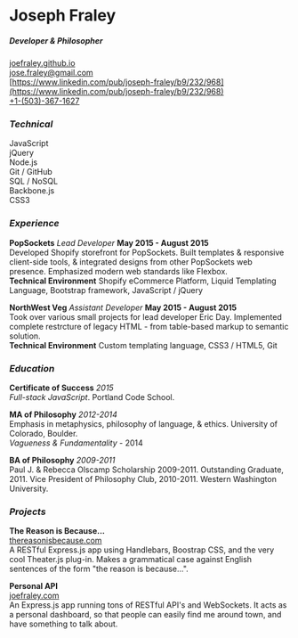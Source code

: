 # Joseph Fraley  
##### Developer & Philosopher

[joefraley.github.io](https://joefraley.github.io)  
[jose.fraley@gmail.com](mailto:jose.fraley@gmail.com)  
[https://www.linkedin.com/pub/joseph-fraley/b9/232/968](https://www.linkedin.com/pub/joseph-fraley/b9/232/968)  
[+1-(503)-367-1627](tel:+1-503-367-1627)

### *Technical*  
JavaScript  
jQuery  
Node.js  
Git / GitHub  
SQL / NoSQL  
Backbone.js  
CSS3  

### *Experience*  
**PopSockets** *Lead Developer* **May 2015 - August 2015**  
Developed Shopify storefront for PopSockets. Built templates & responsive client-side tools, & integrated designs from other PopSockets web presence. Emphasized modern web standards like Flexbox.  
**Technical Environment** Shopify eCommerce Platform, Liquid Templating Language, Bootstrap framework, JavaScript / jQuery

**NorthWest Veg** *Assistant Developer* **May 2015 - August 2015**  
Took over various small projects for lead developer Eric Day. Implemented complete restrcture of legacy HTML - from table-based markup to semantic solution.  
**Technical Environment** Custom templating language, CSS3 / HTML5, Git

### *Education*  
**Certificate of Success** *2015*  
*Full-stack JavaScript*. Portland Code School.

**MA of Philosophy** *2012-2014*  
Emphasis in metaphysics, philosophy of language, & ethics. University of Colorado, Boulder.  
*Vagueness & Fundamentality* - 2014

**BA of Philosophy** *2009-2011*  
Paul J. & Rebecca Olscamp Scholarship 2009-2011. Outstanding Graduate, 2011. Vice President of Philosophy Club, 2010-2011.   Western Washington University.

### *Projects*  
**The Reason is Because...**  
[thereasonisbecause.com](https://www.thereasonisbecause.com)  
A RESTful Express.js app using Handlebars, Boostrap CSS, and the very cool Theater.js plug-in. Makes a grammatical case against English sentences of the form "the reason is because...".

**Personal API**  
[joefraley.com](https://www.joefraley.com)  
An Express.js app running tons of RESTful API's and WebSockets. It acts as a personal dashboard, so that people can easily find me around town, and have something to talk about.
